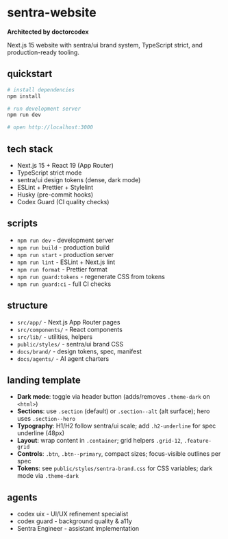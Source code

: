 # sentra-website

**Architected by doctorcodex**

Next.js 15 website with sentra/ui brand system, TypeScript strict, and production-ready tooling.

## quickstart
```bash
# install dependencies
npm install

# run development server
npm run dev

# open http://localhost:3000
```

## tech stack
- Next.js 15 + React 19 (App Router)
- TypeScript strict mode
- sentra/ui design tokens (dense, dark mode)
- ESLint + Prettier + Stylelint
- Husky (pre-commit hooks)
- Codex Guard (CI quality checks)

## scripts
- `npm run dev` - development server
- `npm run build` - production build
- `npm run start` - production server
- `npm run lint` - ESLint + Next.js lint
- `npm run format` - Prettier format
- `npm run guard:tokens` - regenerate CSS from tokens
- `npm run guard:ci` - full CI checks

## structure
- `src/app/` - Next.js App Router pages
- `src/components/` - React components
- `src/lib/` - utilities, helpers
- `public/styles/` - sentra/ui brand CSS
- `docs/brand/` - design tokens, spec, manifest
- `docs/agents/` - AI agent charters

## landing template
- **Dark mode**: toggle via header button (adds/removes `.theme-dark` on `<html>`)
- **Sections**: use `.section` (default) or `.section--alt` (alt surface); hero uses `.section--hero`
- **Typography**: H1/H2 follow sentra/ui scale; add `.h2-underline` for spec underline (48px)
- **Layout**: wrap content in `.container`; grid helpers `.grid-12`, `.feature-grid`
- **Controls**: `.btn`, `.btn--primary`, compact sizes; focus-visible outlines per spec
- **Tokens**: see `public/styles/sentra-brand.css` for CSS variables; dark mode via `.theme-dark`

## agents
- codex uix - UI/UX refinement specialist
- codex guard - background quality & a11y
- Sentra Engineer - assistant implementation
